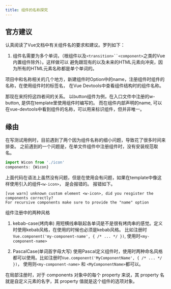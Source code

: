 ```yaml
---
title: 组件的名称探究
---
```

## 官方建议
认真阅读了Vue文档中有关组件名的要求和建议。罗列如下：
1. 组件名需要为多个单词，（根组件以及`<transition>``<component>`之类的Vue内置组件除外）。这样做可以
避免跟现有的以及未来的HTML元素向冲突，因为所有的HTML元素名称都是单个单词的。 

项目中和名称相关的几个地方，新建组件时Option中的name，注册组件时组件的名称，在使用组件时的标签名，
在Vue Devtools中查看组件结构时的组件名称。

那现在来捋捋这四者间的关系。
以button组件为例，在入口文件中注册的w-button, 是供在template里使用组件时编写的。
而在组件内部声明的name, 可以在vue-devtools中看到组件的名称，可以用来标识组件，但并非唯一。

## 缘由
在写测试用例时，目前遇到了两个因为组件名称的细小问题，导致花了很多时间来排查。
之前遇到的一个问题是，在单文件组件中注册组件时，没有安装规范取名。
```javascript
import Wicon from './icon'
components: {Wicon}
```
上面代码在语法上虽然没有问题，但是在使用会有问题，如果在template中像这样使用引入的组件`<w-icon>`，
是会报错的。
报错如下。
```shell script
[vue warn] unknown custom element <w-icon>, did you resgister the components correctly?
For recursive components make sure to provide the "name" option
```

组件注册中的两种风格
1. kebab-case(烤肉串)
用短横线串联起各单词是不是很有烤肉串的感觉。定义时使用kebab风格，在使用的时候也必须是kebab风格。
比如注册时`Vue.component('my-component-name', { /* ... */ })`, 使用时`<my-component-name>`

2. PascalCase(单词首字母大写)
使用Pascal定义组件时，使用时两种命名风格都可以使用。比如注册时`Vue.component('MyComponentName', { /* ... */ })`，
使用则`<my-component-name>` 和 `<MyComponentName>`都可以。

在局部注册时，对于 components 对象中的每个 property 来说，其 property 名就是自定义元素的名字，其 property 值就是这个组件的选项对象。